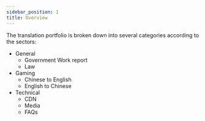 ```yaml
---
sidebar_position: 1
title: Overview
---
```


The translation portfolio is broken down into several categories according to the sectors: 
- General
  - Government Work report
  - Law
- Gaming
  - Chinese to English
  - English to Chinese
- Technical
  - CDN
  - Media
  - FAQs